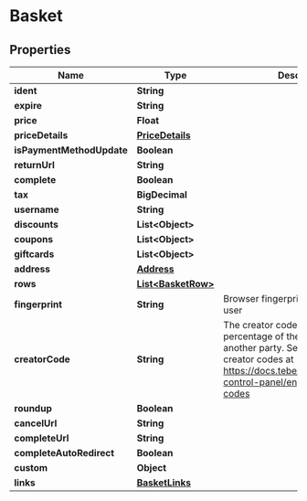 

# Basket


## Properties

| Name | Type | Description | Notes |
|------------ | ------------- | ------------- | -------------|
|**ident** | **String** |  |  [optional] |
|**expire** | **String** |  |  [optional] |
|**price** | **Float** |  |  [optional] |
|**priceDetails** | [**PriceDetails**](PriceDetails.md) |  |  [optional] |
|**isPaymentMethodUpdate** | **Boolean** |  |  [optional] |
|**returnUrl** | **String** |  |  [optional] |
|**complete** | **Boolean** |  |  [optional] |
|**tax** | **BigDecimal** |  |  [optional] |
|**username** | **String** |  |  [optional] |
|**discounts** | **List&lt;Object&gt;** |  |  [optional] |
|**coupons** | **List&lt;Object&gt;** |  |  [optional] |
|**giftcards** | **List&lt;Object&gt;** |  |  [optional] |
|**address** | [**Address**](Address.md) |  |  [optional] |
|**rows** | [**List&lt;BasketRow&gt;**](BasketRow.md) |  |  [optional] |
|**fingerprint** | **String** | Browser fingerprint to identify the user |  [optional] |
|**creatorCode** | **String** | The creator code is used to share a percentage of the payment with another party. See more about creator codes at https://docs.tebex.io/creators/tebex-control-panel/engagement/creator-codes |  [optional] |
|**roundup** | **Boolean** |  |  [optional] |
|**cancelUrl** | **String** |  |  [optional] |
|**completeUrl** | **String** |  |  [optional] |
|**completeAutoRedirect** | **Boolean** |  |  [optional] |
|**custom** | **Object** |  |  [optional] |
|**links** | [**BasketLinks**](BasketLinks.md) |  |  [optional] |



